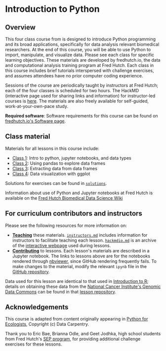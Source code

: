 # Introduction to Python

## Overview

This four class course from is designed to introduce Python programming and its broad applications,
specifically for data analysis relevant biomedical researchers.
At the end of this course,
you will be able to use Python to import, manipulate,
and visualize data.
Please see each class for specific learning objectives.
These materials are developed by fredhutch.io,
the data and computational analysis training program at Fred Hutch.
Each class in this course includes brief tutorials interspersed with challenge exercises, and assumes attendees have
no prior computer coding experience.

Sessions of the course are periodically taught by instructors at Fred Hutch;
each of the four classes is scheduled for two hours.
The HackMD (interactive page used for sharing links and information) for instructor-led courses is [here](https://hackmd.io/@k8hertweck/introPython).
The materials are also freely available for self-guided,
work-at-your-own-pace study.

**Required software**: Software requirements for this course can be found on [fredhutch.io's Software page](http://www.fredhutch.io/software/#python). 

## Class material

Materials for all lessons in this course include:

* [Class 1](https://nbviewer.jupyter.org/github/fredhutchio/python_intro/blob/gh-pages/class1.ipynb): Intro to python, jupyter notebooks, and data types
* [Class 2](https://nbviewer.jupyter.org/github/fredhutchio/python_intro/blob/gh-pages/class2.ipynb): Using pandas to explore data frames
* [Class 3](https://nbviewer.jupyter.org/github/fredhutchio/python_intro/blob/gh-pages/class3.ipynb): Extracting data from data frames
* [Class 4](https://nbviewer.jupyter.org/github/fredhutchio/python_intro/blob/gh-pages/class4.ipynb): Data visualization with ggplot

Solutions for exercises can be found in [`solutions`](solutions/).

Information about use of Python and Jupyter notebooks at Fred Hutch is available on the [Fred Hutch Biomedical Data Science Wiki](https://sciwiki.fredhutch.org/scicomputing/software_python/)

## For curriculum contributors and instructors

Please see the following resources for more information on:
- [**Teaching**](https://github.com/fredhutchio/instructors) these materials.
[`instructors.md`](instructors.md) includes information for instructors to facilitate teaching each lesson.
[`hackmdio.md`](hackio.md) is an archive of the [interactive webpage](https://hackmd.io) used during lessons.
- [**Contributing**](https://github.com/fredhutchio/curriculum_contribution) to lessons.
Each lesson's materials are described in a Jupyter notebook.
The links to lessons above are for the notebooks rendered through [nbviewer](https://nbviewer.jupyter.org),
since GitHub rendering frequently fails.
To make changes to the material,
modify the relevant `ipynb` file in the
[GitHub repository](https://github.com/fredhutchio/python_intro).


Data used for this lesson are identical to that used in [Introduction to R](https://fredhutchio.github.io/r_intro);
details on obtaining these data from the [National Cancer Institute's Genomic Data Commons](https://gdc.cancer.gov)
can be found in that [lesson repository](https://github.com/fredhutchio/r_intro).

## Acknowledgements

This course is adapted from content originally appearing in
[Python for Ecologists](https://datacarpentry.org/python-ecology-lesson/),
Copyright (c) Data Carpentry.

Thank you to Eric Bae, Brianna Odle, and Geet Jodhka,
high school students from Fred Hutch's [SEP program](https://www.fredhutch.org/en/about/education-outreach/science-education-partnership.html),
for providing additional challenge exercises for these lessons.
